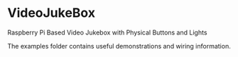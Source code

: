 # VideoJukeBox
Raspberry Pi Based Video Jukebox with Physical Buttons and Lights

The examples folder contains useful demonstrations and wiring information.
